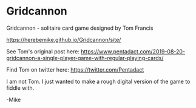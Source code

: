 # Gridcannon
Gridcannon - solitaire card game designed by Tom Francis

https://herebemike.github.io/Gridcannon/site/

See Tom's original post here:
https://www.pentadact.com/2019-08-20-gridcannon-a-single-player-game-with-regular-playing-cards/

Find Tom on twitter here:
https://twitter.com/Pentadact


I am not Tom. I just wanted to make a rough digital version of the game to fiddle with.

-Mike

